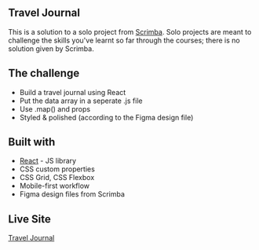 ## Travel Journal

This is a solution to a solo project from [Scrimba](https://www.scrimba.com).
Solo projects are meant to challenge the skills you've learnt so far through the courses; there is no solution given by Scrimba.

## The challenge

- Build a travel journal using React
- Put the data array in a seperate .js file
- Use .map() and props
- Styled & polished (according to the Figma design file)

## Built with

- [React](https://reactjs.org/) - JS library
- CSS custom properties
- CSS Grid, CSS Flexbox
- Mobile-first workflow
- Figma design files from Scrimba

## Live Site

[Travel Journal](https://vladeanclaudiu.github.io/react-travel-journal/)
